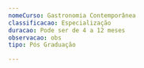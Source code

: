 ```yaml
---
nomeCurso: Gastronomia Contemporânea
classificacao: Especialização
duracao: Pode ser de 4 a 12 meses
observacao: obs
tipo: Pós Graduação

---
```


